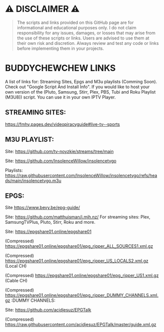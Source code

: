# ⚠️ DISCLAIMER ⚠️
>
>The scripts and links provided on this GitHub page are for informational and educational purposes only. I do not claim responsibility for any issues, damages, or losses that may arise from the use of these scripts or links. Users are advised to use them at their own risk and discretion. Always review and test any code or links before implementing them in your projects.
>
>
# BUDDYCHEWCHEW LINKS

A list of links for: Streaming Sites, Epgs and M3u playlists (Comming Soon). Check out "Google Script And Install Info". If you would like to host your own version of the (Pluto, Samsung, Stirr, Plex, PBS, Tubi and Roku Playlist (M3U8)) script. You can use it in your own IPTV Player.

## STREAMING SITES:
https://fmhy.pages.dev/videopiracyguide#live-tv--sports

## M3U PLAYLIST:

Site: https://github.com/tv-noyzkie/streams/tree/main

Site: https://github.com/InsolenceWillow/insolencetvgo

Playlists: https://raw.githubusercontent.com/InsolenceWillow/insolencetvgo/refs/heads/main/insolencetvgo.m3u

## EPGS:
Site https://www.bevy.be/epg-guide/

Site: https://github.com/matthuisman/i.mjh.nz/ For streaming sites: Plex, SamsungTVPlus, Pluto, Stirr, Roku and more.

Site: https://epgshare01.online/epgshare01

(Compressed) https://epgshare01.online/epgshare01/epg_ripper_ALL_SOURCES1.xml.gz

(Compressed) https://epgshare01.online/epgshare01/epg_ripper_US_LOCALS2.xml.gz (Local CH)

(Compressed) https://epgshare01.online/epgshare01/epg_ripper_US1.xml.gz (Cable CH)

(Compressed) https://epgshare01.online/epgshare01/epg_ripper_DUMMY_CHANNELS.xml.gz :DUMMY CHANNELS:

Site: https://github.com/acidjesuz/EPGTalk

(Compressed) https://raw.githubusercontent.com/acidjesuz/EPGTalk/master/guide.xml.gz
